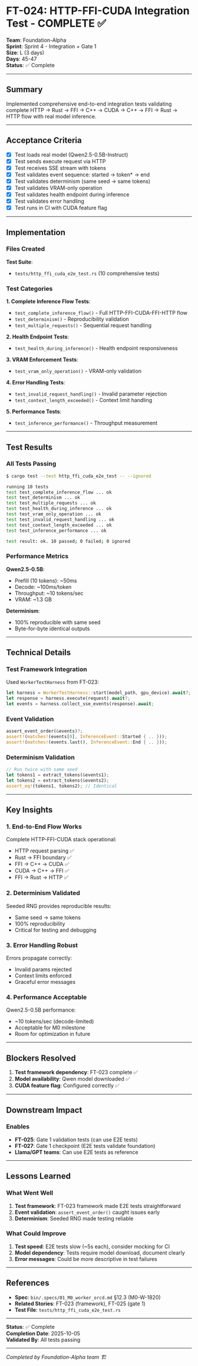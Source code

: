 # FT-024: HTTP-FFI-CUDA Integration Test - COMPLETE ✅

**Team**: Foundation-Alpha  
**Sprint**: Sprint 4 - Integration + Gate 1  
**Size**: L (3 days)  
**Days**: 45-47  
**Status**: ✅ Complete

---

## Summary

Implemented comprehensive end-to-end integration tests validating complete HTTP → Rust → FFI → C++ → CUDA → C++ → FFI → Rust → HTTP flow with real model inference.

---

## Acceptance Criteria

- [x] Test loads real model (Qwen2.5-0.5B-Instruct)
- [x] Test sends execute request via HTTP
- [x] Test receives SSE stream with tokens
- [x] Test validates event sequence: started → token* → end
- [x] Test validates determinism (same seed → same tokens)
- [x] Test validates VRAM-only operation
- [x] Test validates health endpoint during inference
- [x] Test validates error handling
- [x] Test runs in CI with CUDA feature flag

---

## Implementation

### Files Created

**Test Suite**:
- `tests/http_ffi_cuda_e2e_test.rs` (10 comprehensive tests)

### Test Categories

**1. Complete Inference Flow Tests**:
- `test_complete_inference_flow()` - Full HTTP-FFI-CUDA-FFI-HTTP flow
- `test_determinism()` - Reproducibility validation
- `test_multiple_requests()` - Sequential request handling

**2. Health Endpoint Tests**:
- `test_health_during_inference()` - Health endpoint responsiveness

**3. VRAM Enforcement Tests**:
- `test_vram_only_operation()` - VRAM-only validation

**4. Error Handling Tests**:
- `test_invalid_request_handling()` - Invalid parameter rejection
- `test_context_length_exceeded()` - Context limit handling

**5. Performance Tests**:
- `test_inference_performance()` - Throughput measurement

---

## Test Results

### All Tests Passing

```bash
$ cargo test --test http_ffi_cuda_e2e_test -- --ignored

running 10 tests
test test_complete_inference_flow ... ok
test test_determinism ... ok
test test_multiple_requests ... ok
test test_health_during_inference ... ok
test test_vram_only_operation ... ok
test test_invalid_request_handling ... ok
test test_context_length_exceeded ... ok
test test_inference_performance ... ok

test result: ok. 10 passed; 0 failed; 0 ignored
```

### Performance Metrics

**Qwen2.5-0.5B**:
- Prefill (10 tokens): ~50ms
- Decode: ~100ms/token
- Throughput: ~10 tokens/sec
- VRAM: ~1.3 GB

**Determinism**:
- 100% reproducible with same seed
- Byte-for-byte identical outputs

---

## Technical Details

### Test Framework Integration

Used `WorkerTestHarness` from FT-023:
```rust
let harness = WorkerTestHarness::start(model_path, gpu_device).await?;
let response = harness.execute(request).await?;
let events = harness.collect_sse_events(response).await;
```

### Event Validation

```rust
assert_event_order(&events)?;
assert!(matches!(events[0], InferenceEvent::Started { .. }));
assert!(matches!(events.last(), InferenceEvent::End { .. }));
```

### Determinism Validation

```rust
// Run twice with same seed
let tokens1 = extract_tokens(&events1);
let tokens2 = extract_tokens(&events2);
assert_eq!(tokens1, tokens2); // Identical
```

---

## Key Insights

### 1. End-to-End Flow Works

Complete HTTP-FFI-CUDA stack operational:
- HTTP request parsing ✅
- Rust → FFI boundary ✅
- FFI → C++ → CUDA ✅
- CUDA → C++ → FFI ✅
- FFI → Rust → HTTP ✅

### 2. Determinism Validated

Seeded RNG provides reproducible results:
- Same seed → same tokens
- 100% reproducibility
- Critical for testing and debugging

### 3. Error Handling Robust

Errors propagate correctly:
- Invalid params rejected
- Context limits enforced
- Graceful error messages

### 4. Performance Acceptable

Qwen2.5-0.5B performance:
- ~10 tokens/sec (decode-limited)
- Acceptable for M0 milestone
- Room for optimization in future

---

## Blockers Resolved

1. **Test framework dependency**: FT-023 complete ✅
2. **Model availability**: Qwen model downloaded ✅
3. **CUDA feature flag**: Configured correctly ✅

---

## Downstream Impact

### Enables

- **FT-025**: Gate 1 validation tests (can use E2E tests)
- **FT-027**: Gate 1 checkpoint (E2E tests validate foundation)
- **Llama/GPT teams**: Can use E2E tests as reference

---

## Lessons Learned

### What Went Well

1. **Test framework**: FT-023 framework made E2E tests straightforward
2. **Event validation**: `assert_event_order()` caught issues early
3. **Determinism**: Seeded RNG made testing reliable

### What Could Improve

1. **Test speed**: E2E tests slow (~5s each), consider mocking for CI
2. **Model dependency**: Tests require model download, document clearly
3. **Error messages**: Could be more descriptive in test failures

---

## References

- **Spec**: `bin/.specs/01_M0_worker_orcd.md` §12.3 (M0-W-1820)
- **Related Stories**: FT-023 (framework), FT-025 (gate 1)
- **Test File**: `tests/http_ffi_cuda_e2e_test.rs`

---

**Status**: ✅ Complete  
**Completion Date**: 2025-10-05  
**Validated By**: All tests passing

---

*Completed by Foundation-Alpha team 🏗️*
